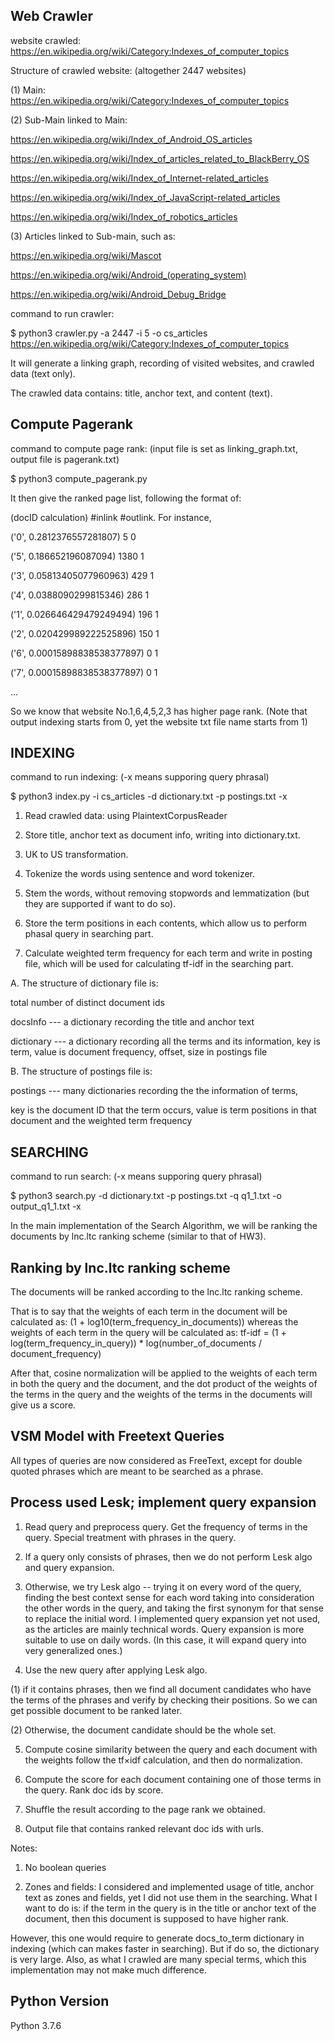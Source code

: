 ## Web Crawler 
website crawled: https://en.wikipedia.org/wiki/Category:Indexes_of_computer_topics

Structure of crawled website: (altogether 2447 websites)

(1) Main: https://en.wikipedia.org/wiki/Category:Indexes_of_computer_topics

(2) Sub-Main linked to Main:

https://en.wikipedia.org/wiki/Index_of_Android_OS_articles

https://en.wikipedia.org/wiki/Index_of_articles_related_to_BlackBerry_OS

https://en.wikipedia.org/wiki/Index_of_Internet-related_articles

https://en.wikipedia.org/wiki/Index_of_JavaScript-related_articles

https://en.wikipedia.org/wiki/Index_of_robotics_articles

(3) Articles linked to Sub-main, such as:

https://en.wikipedia.org/wiki/Mascot

https://en.wikipedia.org/wiki/Android_(operating_system)

https://en.wikipedia.org/wiki/Android_Debug_Bridge

command to run crawler:

$ python3 crawler.py -a 2447 -i 5 -o cs_articles https://en.wikipedia.org/wiki/Category:Indexes_of_computer_topics

It will generate a linking graph, recording of visited websites, and crawled data (text only).

The crawled data contains: title, anchor text, and content (text). 

## Compute Pagerank
command to compute page rank: (input file is set as linking_graph.txt, output file is pagerank.txt)

$ python3 compute_pagerank.py

It then give the ranked page list, following the format of:

(docID calculation) #inlink #outlink. For instance,

('0', 0.2812376557281807) 5 0 

('5', 0.186652196087094) 1380 1 

('3', 0.05813405077960963) 429 1 

('4', 0.0388090299815346) 286 1 

('1', 0.026646429479249494) 196 1 

('2', 0.020429989222525896) 150 1 

('6', 0.00015898838538377897) 0 1 

('7', 0.00015898838538377897) 0 1 

...

So we know that website No.1,6,4,5,2,3 has higher page rank. (Note that output indexing starts from 0, yet the website txt file name starts from 1)


## INDEXING 

command to run indexing:  (-x means supporing query phrasal)

$ python3 index.py -i cs_articles -d dictionary.txt -p postings.txt -x  

1. Read crawled data: using PlaintextCorpusReader

2. Store title, anchor text as document info, writing into dictionary.txt.

3. UK to US transformation.

4. Tokenize the words using sentence and word tokenizer.

5. Stem the words, without removing stopwords and lemmatization (but they are supported if want to do so).

6. Store the term positions in each contents, which allow us to perform phasal query in searching part.

7. Calculate weighted term frequency for each term and write in posting file, which will be used for calculating tf-idf in the searching part.


A. The structure of dictionary file is:

total number of distinct document ids

docsInfo --- a dictionary recording the title and anchor text

dictionary --- a dictionary recording all the terms and its information, key is term, value is document frequency, offset, size in postings file

B. The structure of postings file is:

postings --- many dictionaries recording the the information of terms, 

key is the document ID that the term occurs, value is term positions in that document and the weighted term frequency


## SEARCHING 

command to run search:  (-x means supporing query phrasal)

$ python3 search.py -d dictionary.txt -p postings.txt -q q1_1.txt -o output_q1_1.txt -x

In the main implementation of the Search Algorithm, we will be ranking the documents by lnc.ltc ranking scheme (similar to that of HW3). 

## Ranking by lnc.ltc ranking scheme
The documents will be ranked according to the lnc.ltc ranking scheme.

That is to say that the weights of each term in the document will be calculated as: (1 + log10(term_frequency_in_documents))
whereas the weights of each term in the query will be calculated as: tf-idf = (1 + log(term_frequency_in_query)) * log(number_of_documents / document_frequency)

After that, cosine normalization will be applied to the weights of each term in both the query and the document, and the dot product of the weights of the terms in the query and the weights of the terms in the documents will give us a score.

## VSM Model with Freetext Queries
All types of queries are now considered as FreeText, except for double quoted phrases which are meant to be searched as a phrase.

## Process used Lesk; implement query expansion 

1. Read query and preprocess query. Get the frequency of terms in the query. Special treatment with phrases in the query.

2. If a query only consists of phrases, then we do not perform Lesk algo and query expansion.

3. Otherwise, we try Lesk algo -- trying it on every word of the query, finding the best context sense for each word taking into consideration the other words in the query, and taking the first synonym for that sense to replace the initial word. I implemented query expansion yet not used, as the articles are mainly technical words. Query expansion is more suitable to use on daily words. (In this case, it will expand query into very generalized ones.)

4. Use the new query after applying Lesk algo. 
	
  (1) if it contains phrases, then we find all document candidates who have the terms of the phrases and verify by checking their	positions. So we can get possible document to be ranked later.
	
  (2) Otherwise, the document candidate should be the whole set.

5. Compute cosine similarity between the query and each document with the weights follow the tf×idf calculation, and then do normalization.

6. Compute the score for each document containing one of those terms in the query. Rank doc ids by score. 

7. Shuffle the result according to the page rank we obtained.

8. Output file that contains ranked relevant doc ids with urls.

Notes: 

1. No boolean queries

2. Zones and fields: I considered and implemented usage of title, anchor text as zones and fields, yet I did not use them in the searching. What I want to do is: if the term in the query is in the title or anchor text of the document, then this document is supposed to have higher rank.

However, this one would require to generate docs_to_term dictionary in indexing (which can makes faster in searching). But if do so, the dictionary is very large. Also, as what I crawled are many special terms, which this implementation may not make much difference. 

## Python Version

Python 3.7.6

